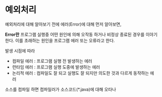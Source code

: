 # 예외처리 

예외처리에 대해 알아보기 전에 에러(Error)에 대해 먼저 알아보면,

__Error란__ 프로그램 실행중 어떤 원인에 의해 오작동 하거나 비정상 종료된 경우를 이야기 한다. 
이를 초래하는 원인을 프로그램 에러 또는 오류라고 한다.

발생 시점에 따라 
- 컴파일 에러 : 프로그램 실행 전 발생하는 에러
- 런타임 에러 : 프로그램 실행 도중에 발생하는 에러
- 논리적 에러 : 컴파일도 잘 되고 실행도 잘 되지만 의도한 것과 다르게 동작하는 에러


소스를 컴파일 하면 컴파일러가 소스코드(*.java)에 대해 오타나

